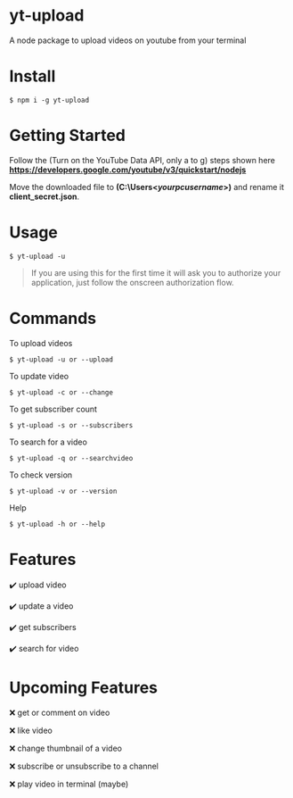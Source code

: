 # yt-upload
A node package to upload videos on youtube from your terminal

# Install
```console
$ npm i -g yt-upload
```

# Getting Started
Follow the (Turn on the YouTube Data API, only a to g) steps shown here **https://developers.google.com/youtube/v3/quickstart/nodejs**

Move the downloaded file to **(C:\Users\<*yourpcusername*>)** and rename it **client_secret.json**.

# Usage
```console
$ yt-upload -u
```

> If you are using this for the first time it will ask you to authorize your application, just follow the onscreen authorization flow.

# Commands
To upload videos
```console
$ yt-upload -u or --upload
```

To update video
```console
$ yt-upload -c or --change
```

To get subscriber count
```console
$ yt-upload -s or --subscribers
```

To search for a video
```console
$ yt-upload -q or --searchvideo
```

To check version
```console
$ yt-upload -v or --version
```

Help
```console
$ yt-upload -h or --help
```

# Features
✔️ upload video

✔️ update a video

✔️ get subscribers

✔️ search for video

# Upcoming Features 

❌ get or comment on video

❌ like video

❌ change thumbnail of a video

❌ subscribe or unsubscribe to a channel

❌ play video in terminal (maybe)
